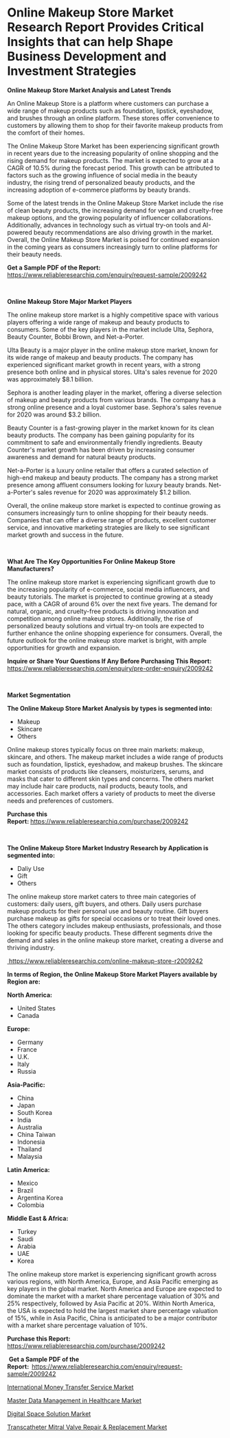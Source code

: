 <p><h1>Online Makeup Store Market Research Report Provides Critical Insights that can help Shape Business Development and Investment Strategies</h1></p><p><strong>Online Makeup Store Market Analysis and Latest Trends</strong></p>
<p><p>An Online Makeup Store is a platform where customers can purchase a wide range of makeup products such as foundation, lipstick, eyeshadow, and brushes through an online platform. These stores offer convenience to customers by allowing them to shop for their favorite makeup products from the comfort of their homes.</p><p>The Online Makeup Store Market has been experiencing significant growth in recent years due to the increasing popularity of online shopping and the rising demand for makeup products. The market is expected to grow at a CAGR of 10.5% during the forecast period. This growth can be attributed to factors such as the growing influence of social media in the beauty industry, the rising trend of personalized beauty products, and the increasing adoption of e-commerce platforms by beauty brands.</p><p>Some of the latest trends in the Online Makeup Store Market include the rise of clean beauty products, the increasing demand for vegan and cruelty-free makeup options, and the growing popularity of influencer collaborations. Additionally, advances in technology such as virtual try-on tools and AI-powered beauty recommendations are also driving growth in the market. Overall, the Online Makeup Store Market is poised for continued expansion in the coming years as consumers increasingly turn to online platforms for their beauty needs.</p></p>
<p><strong>Get a Sample PDF of the Report:&nbsp;</strong> <a href="https://www.reliableresearchiq.com/enquiry/request-sample/2009242">https://www.reliableresearchiq.com/enquiry/request-sample/2009242</a></p>
<p>&nbsp;</p>
<p><strong>Online Makeup Store Major Market Players</strong></p>
<p><p>The online makeup store market is a highly competitive space with various players offering a wide range of makeup and beauty products to consumers. Some of the key players in the market include Ulta, Sephora, Beauty Counter, Bobbi Brown, and Net-a-Porter.</p><p>Ulta Beauty is a major player in the online makeup store market, known for its wide range of makeup and beauty products. The company has experienced significant market growth in recent years, with a strong presence both online and in physical stores. Ulta's sales revenue for 2020 was approximately $8.1 billion.</p><p>Sephora is another leading player in the market, offering a diverse selection of makeup and beauty products from various brands. The company has a strong online presence and a loyal customer base. Sephora's sales revenue for 2020 was around $3.2 billion.</p><p>Beauty Counter is a fast-growing player in the market known for its clean beauty products. The company has been gaining popularity for its commitment to safe and environmentally friendly ingredients. Beauty Counter's market growth has been driven by increasing consumer awareness and demand for natural beauty products.</p><p>Net-a-Porter is a luxury online retailer that offers a curated selection of high-end makeup and beauty products. The company has a strong market presence among affluent consumers looking for luxury beauty brands. Net-a-Porter's sales revenue for 2020 was approximately $1.2 billion.</p><p>Overall, the online makeup store market is expected to continue growing as consumers increasingly turn to online shopping for their beauty needs. Companies that can offer a diverse range of products, excellent customer service, and innovative marketing strategies are likely to see significant market growth and success in the future.</p></p>
<p>&nbsp;</p>
<p><strong>What Are The Key Opportunities For Online Makeup Store Manufacturers?</strong></p>
<p><p>The online makeup store market is experiencing significant growth due to the increasing popularity of e-commerce, social media influencers, and beauty tutorials. The market is projected to continue growing at a steady pace, with a CAGR of around 6% over the next five years. The demand for natural, organic, and cruelty-free products is driving innovation and competition among online makeup stores. Additionally, the rise of personalized beauty solutions and virtual try-on tools are expected to further enhance the online shopping experience for consumers. Overall, the future outlook for the online makeup store market is bright, with ample opportunities for growth and expansion.</p></p>
<p><strong>Inquire or Share Your Questions If Any Before Purchasing This Report:</strong> <a href="https://www.reliableresearchiq.com/enquiry/pre-order-enquiry/2009242">https://www.reliableresearchiq.com/enquiry/pre-order-enquiry/2009242</a></p>
<p>&nbsp;</p>
<p><strong>Market Segmentation</strong></p>
<p><strong>The Online Makeup Store Market Analysis by types is segmented into:</strong></p>
<p><ul><li>Makeup</li><li>Skincare</li><li>Others</li></ul></p>
<p><p>Online makeup stores typically focus on three main markets: makeup, skincare, and others. The makeup market includes a wide range of products such as foundation, lipstick, eyeshadow, and makeup brushes. The skincare market consists of products like cleansers, moisturizers, serums, and masks that cater to different skin types and concerns. The others market may include hair care products, nail products, beauty tools, and accessories. Each market offers a variety of products to meet the diverse needs and preferences of customers.</p></p>
<p><strong>Purchase this Report:&nbsp;</strong><a href="https://www.reliableresearchiq.com/purchase/2009242">https://www.reliableresearchiq.com/purchase/2009242</a></p>
<p>&nbsp;</p>
<p><strong>The Online Makeup Store Market Industry Research by Application is segmented into:</strong></p>
<p><ul><li>Daliy Use</li><li>Gift</li><li>Others</li></ul></p>
<p><p>The online makeup store market caters to three main categories of customers: daily users, gift buyers, and others. Daily users purchase makeup products for their personal use and beauty routine. Gift buyers purchase makeup as gifts for special occasions or to treat their loved ones. The others category includes makeup enthusiasts, professionals, and those looking for specific beauty products. These different segments drive the demand and sales in the online makeup store market, creating a diverse and thriving industry.</p></p>
<p><a href="https://www.reliableresearchiq.com/online-makeup-store-r2009242">&nbsp;https://www.reliableresearchiq.com/online-makeup-store-r2009242</a></p>
<p><strong>In terms of Region, the Online Makeup Store Market Players available by Region are:</strong></p>
<p>
    <p> <strong> North America: </strong>
        <ul>
            <li>United States</li>
            <li>Canada</li>
        </ul>
        </p> 
    <p> <strong> Europe: </strong>
        <ul>
            <li>Germany</li>
            <li>France</li>
            <li>U.K.</li>
            <li>Italy</li>
            <li>Russia</li>
        </ul>
        </p> 
    <p> <strong> Asia-Pacific: </strong>
        <ul>
            <li>China</li>
            <li>Japan</li>
            <li>South Korea</li>
            <li>India</li>
            <li>Australia</li>
            <li>China Taiwan</li>
            <li>Indonesia</li>
            <li>Thailand</li>
            <li>Malaysia</li>
        </ul>
        </p> 
    <p> <strong> Latin America: </strong>
        <ul>
            <li>Mexico</li>
            <li>Brazil</li>
            <li>Argentina Korea</li>
            <li>Colombia</li>
        </ul>
        </p> 
    <p> <strong> Middle East & Africa: </strong>
        <ul>
            <li>Turkey</li>
            <li>Saudi</li>
            <li>Arabia</li>
            <li>UAE</li>
            <li>Korea</li>
        </ul>
    </p>
    </p>
<p><p>The online makeup store market is experiencing significant growth across various regions, with North America, Europe, and Asia Pacific emerging as key players in the global market. North America and Europe are expected to dominate the market with a market share percentage valuation of 30% and 25% respectively, followed by Asia Pacific at 20%. Within North America, the USA is expected to hold the largest market share percentage valuation of 15%, while in Asia Pacific, China is anticipated to be a major contributor with a market share percentage valuation of 10%.</p></p>
<p><strong>Purchase this Report: </strong><a href="https://www.reliableresearchiq.com/purchase/2009242">https://www.reliableresearchiq.com/purchase/2009242</a></p>
<p>&nbsp;<strong>Get a Sample PDF of the Report:&nbsp;&nbsp;</strong><a href="https://www.reliableresearchiq.com/enquiry/request-sample/2009242">https://www.reliableresearchiq.com/enquiry/request-sample/2009242</a></p>
<p><strong></strong></p>
<p><p><a href="https://github.com/gcimaudf65/Market-Research-Report-List-2/blob/main/international-money-transfer-service-market.md">International Money Transfer Service Market</a></p><p><a href="https://github.com/sardarp081/Market-Research-Report-List-2/blob/main/master-data-management-in-healthcare-market.md">Master Data Management in Healthcare Market</a></p><p><a href="https://www.linkedin.com/pulse/global-digital-space-solution-market-analysis-trends-forecasts-554ic">Digital Space Solution Market</a></p><p><a href="https://www.linkedin.com/pulse/transcatheter-mitral-valve-repair-replacement-market-research-8ynzc">Transcatheter Mitral Valve Repair & Replacement Market</a></p></p>